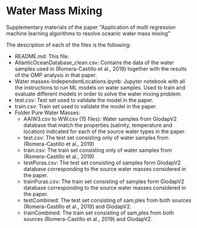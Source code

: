 # Water Mass Mixing

Supplementary materials of the paper "Application of multi regression machine learning algorithms to resolve oceanic water mass mixing"

The description of each of the files is the following:
* README.md: This file.
* AtlanticOceanDatabase_clean.csv: Contains the data of the water samples used in (Romera-Castillo et al., 2019) together with the results of the OMP analysis in that paper.
* Water masses-IndependentLocations.ipynb: Jupyter notebook with all the instructions to run ML models on water samples. Used to train and evaluate different models in order to solve the water mixing problem.
* test.csv: Test set used to validate the model in the paper.
* train.csv: Train set used to validate the model in the paper.
* Folder Pure Water Masses:
  * AAIW3.csv to WW.csv (15 files): Water samples from GlodapV2 database that match the properties (salinity, temperature and location) indicated for each of the source water types in the paper.
  * test.csv: The test set consisting only of water samples from (Romera-Castillo et al., 2019)
  * train.csv: The train set consisting only of water samples from (Romera-Castillo et al., 2019)
  * testPuras.csv: The test set consisting of samples form GlodapV2 database corresponding to the source water masses considered in the paper.
  * trainPuras.csv: The train set consisting of samples form GlodapV2 database corresponding to the source water masses considered in the paper.
  * testCombined: The test set consisting of sam,ples from both sources (Romera-Castillo et al., 2019) and GlodapV2.
  * trainCombined: The train set consisting of sam,ples from both sources (Romera-Castillo et al., 2019) and GlodapV2.
